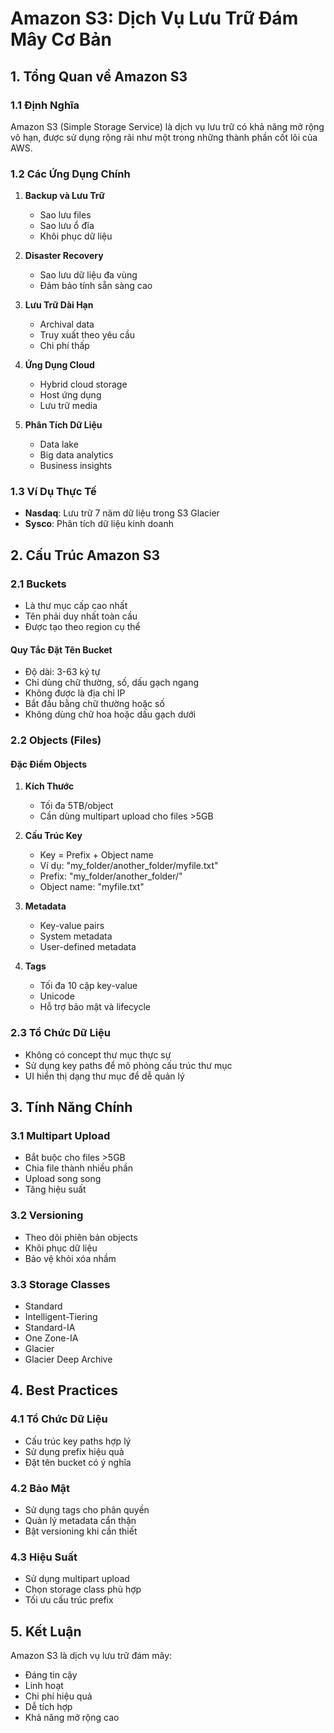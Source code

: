 # Amazon S3: Dịch Vụ Lưu Trữ Đám Mây Cơ Bản

## 1. Tổng Quan về Amazon S3

### 1.1 Định Nghĩa
Amazon S3 (Simple Storage Service) là dịch vụ lưu trữ có khả năng mở rộng vô hạn, được sử dụng rộng rãi như một trong những thành phần cốt lõi của AWS.

### 1.2 Các Ứng Dụng Chính
1. **Backup và Lưu Trữ**
   - Sao lưu files
   - Sao lưu ổ đĩa
   - Khôi phục dữ liệu

2. **Disaster Recovery**
   - Sao lưu dữ liệu đa vùng
   - Đảm bảo tính sẵn sàng cao

3. **Lưu Trữ Dài Hạn**
   - Archival data
   - Truy xuất theo yêu cầu
   - Chi phí thấp

4. **Ứng Dụng Cloud**
   - Hybrid cloud storage
   - Host ứng dụng
   - Lưu trữ media

5. **Phân Tích Dữ Liệu**
   - Data lake
   - Big data analytics
   - Business insights

### 1.3 Ví Dụ Thực Tế
- **Nasdaq**: Lưu trữ 7 năm dữ liệu trong S3 Glacier
- **Sysco**: Phân tích dữ liệu kinh doanh

## 2. Cấu Trúc Amazon S3

### 2.1 Buckets
- Là thư mục cấp cao nhất
- Tên phải duy nhất toàn cầu
- Được tạo theo region cụ thể

#### Quy Tắc Đặt Tên Bucket
- Độ dài: 3-63 ký tự
- Chỉ dùng chữ thường, số, dấu gạch ngang
- Không được là địa chỉ IP
- Bắt đầu bằng chữ thường hoặc số
- Không dùng chữ hoa hoặc dấu gạch dưới

### 2.2 Objects (Files)

#### Đặc Điểm Objects
1. **Kích Thước**
   - Tối đa 5TB/object
   - Cần dùng multipart upload cho files >5GB

2. **Cấu Trúc Key**
   - Key = Prefix + Object name
   - Ví dụ: "my_folder/another_folder/myfile.txt"
   - Prefix: "my_folder/another_folder/"
   - Object name: "myfile.txt"

3. **Metadata**
   - Key-value pairs
   - System metadata
   - User-defined metadata

4. **Tags**
   - Tối đa 10 cặp key-value
   - Unicode
   - Hỗ trợ bảo mật và lifecycle

### 2.3 Tổ Chức Dữ Liệu
- Không có concept thư mục thực sự
- Sử dụng key paths để mô phỏng cấu trúc thư mục
- UI hiển thị dạng thư mục để dễ quản lý

## 3. Tính Năng Chính

### 3.1 Multipart Upload
- Bắt buộc cho files >5GB
- Chia file thành nhiều phần
- Upload song song
- Tăng hiệu suất

### 3.2 Versioning
- Theo dõi phiên bản objects
- Khôi phục dữ liệu
- Bảo vệ khỏi xóa nhầm

### 3.3 Storage Classes
- Standard
- Intelligent-Tiering
- Standard-IA
- One Zone-IA
- Glacier
- Glacier Deep Archive

## 4. Best Practices

### 4.1 Tổ Chức Dữ Liệu
- Cấu trúc key paths hợp lý
- Sử dụng prefix hiệu quả
- Đặt tên bucket có ý nghĩa

### 4.2 Bảo Mật
- Sử dụng tags cho phân quyền
- Quản lý metadata cẩn thận
- Bật versioning khi cần thiết

### 4.3 Hiệu Suất
- Sử dụng multipart upload
- Chọn storage class phù hợp
- Tối ưu cấu trúc prefix

## 5. Kết Luận
Amazon S3 là dịch vụ lưu trữ đám mây:
- Đáng tin cậy
- Linh hoạt
- Chi phí hiệu quả
- Dễ tích hợp
- Khả năng mở rộng cao